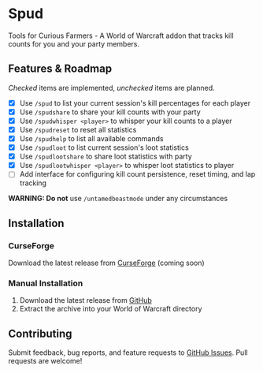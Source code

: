 # Spud

Tools for Curious Farmers - A World of Warcraft addon that tracks kill counts for you and your party members.

## Features & Roadmap

_Checked_ items are implemented, _unchecked_ items are planned.

- [x] Use `/spud` to list your current session's kill percentages for each player
- [x] Use `/spudshare` to share your kill counts with your party
- [x] Use `/spudwhisper <player>` to whisper your kill counts to a player
- [x] Use `/spudreset` to reset all statistics
- [x] Use `/spudhelp` to list all available commands
- [x] Use `/spudloot` to list current session's loot statistics
- [x] Use `/spudlootshare` to share loot statistics with party
- [x] Use `/spudlootwhisper <player>` to whisper loot statistics to player
- [ ] Add interface for configuring kill count persistence, reset timing, and lap tracking

**WARNING: Do not** use `/untamedbeastmode` under any circumstances

## Installation

### CurseForge

Download the latest release from [CurseForge](#) (coming soon)

### Manual Installation

1. Download the latest release from [GitHub](https://github.com/gitatmax/Spud/releases)
2. Extract the archive into your World of Warcraft directory

## Contributing

Submit feedback, bug reports, and feature requests to [GitHub Issues](https://github.com/gitatmax/Spud/issues). Pull requests are welcome!
